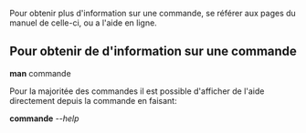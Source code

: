 
Pour obtenir plus d'information sur une commande, se référer aux pages du manuel de celle-ci, ou a l'aide en ligne.

## Pour obtenir de d'information sur une commande
**man** commande

Pour la majoritée des commandes il est possible d'afficher de l'aide directement depuis la commande en faisant:

**commande** *--help*
